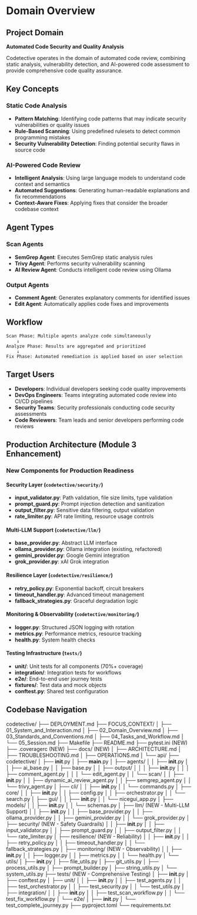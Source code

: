 # Domain Overview

## Project Domain

**Automated Code Security and Quality Analysis**

Codetective operates in the domain of automated code review, combining static analysis, vulnerability detection, and AI-powered code assessment to provide comprehensive code quality assurance.

## Key Concepts

### Static Code Analysis
- **Pattern Matching**: Identifying code patterns that may indicate security vulnerabilities or quality issues
- **Rule-Based Scanning**: Using predefined rulesets to detect common programming mistakes
- **Security Vulnerability Detection**: Finding potential security flaws in source code

### AI-Powered Code Review
- **Intelligent Analysis**: Using large language models to understand code context and semantics
- **Automated Suggestions**: Generating human-readable explanations and fix recommendations
- **Context-Aware Fixes**: Applying fixes that consider the broader codebase context

## Agent Types

### Scan Agents
- **SemGrep Agent**: Executes SemGrep static analysis rules
- **Trivy Agent**: Performs security vulnerability scanning
- **AI Review Agent**: Conducts intelligent code review using Ollama

### Output Agents
- **Comment Agent**: Generates explanatory comments for identified issues
- **Edit Agent**: Automatically applies code fixes and improvements

## Workflow

```
Scan Phase: Multiple agents analyze code simultaneously
    ↓
Analyze Phase: Results are aggregated and prioritized
    ↓
Fix Phase: Automated remediation is applied based on user selection
```

## Target Users

- **Developers**: Individual developers seeking code quality improvements
- **DevOps Engineers**: Teams integrating automated code review into CI/CD pipelines
- **Security Teams**: Security professionals conducting code security assessments
- **Code Reviewers**: Team leads and senior developers performing code reviews

## Production Architecture (Module 3 Enhancement)

### New Components for Production Readiness

#### Security Layer (`codetective/security/`)
- **input_validator.py**: Path validation, file size limits, type validation
- **prompt_guard.py**: Prompt injection detection and sanitization
- **output_filter.py**: Sensitive data filtering, output validation
- **rate_limiter.py**: API rate limiting, resource usage controls

#### Multi-LLM Support (`codetective/llm/`)
- **base_provider.py**: Abstract LLM interface
- **ollama_provider.py**: Ollama integration (existing, refactored)
- **gemini_provider.py**: Google Gemini integration
- **grok_provider.py**: xAI Grok integration

#### Resilience Layer (`codetective/resilience/`)
- **retry_policy.py**: Exponential backoff, circuit breakers
- **timeout_handler.py**: Advanced timeout management
- **fallback_strategies.py**: Graceful degradation logic

#### Monitoring & Observability (`codetective/monitoring/`)
- **logger.py**: Structured JSON logging with rotation
- **metrics.py**: Performance metrics, resource tracking
- **health.py**: System health checks

#### Testing Infrastructure (`tests/`)
- **unit/**: Unit tests for all components (70%+ coverage)
- **integration/**: Integration tests for workflows
- **e2e/**: End-to-end user journey tests
- **fixtures/**: Test data and mock objects
- **conftest.py**: Shared test configuration

## Codebase Navigation

codetective/
├── DEPLOYMENT.md
├── FOCUS_CONTEXT/
│   ├── 01_System_and_Interaction.md
│   ├── 02_Domain_Overview.md
│   ├── 03_Standards_and_Conventions.md
│   ├── 04_Tasks_and_Workflow.md
│   └── 05_Session.md
├── Makefile
├── README.md
├── pytest.ini (NEW)
├── .coveragerc (NEW)
├── docs/ (NEW)
│   ├── ARCHITECTURE.md
│   ├── TROUBLESHOOTING.md
│   ├── OPERATIONS.md
│   └── api/
├── codetective/
│   ├── __init__.py
│   ├── __main__.py
│   ├── agents/
│   │   ├── __init__.py
│   │   ├── ai_base.py
│   │   ├── base.py
│   │   ├── output/
│   │   │   ├── __init__.py
│   │   │   ├── comment_agent.py
│   │   │   └── edit_agent.py
│   │   └── scan/
│   │       ├── __init__.py
│   │       ├── dynamic_ai_review_agent.py
│   │       ├── semgrep_agent.py
│   │       └── trivy_agent.py
│   ├── cli/
│   │   ├── __init__.py
│   │   └── commands.py
│   ├── core/
│   │   ├── __init__.py
│   │   ├── config.py
│   │   ├── orchestrator.py
│   │   └── search.py
│   ├── gui/
│   │   ├── __init__.py
│   │   └── nicegui_app.py
│   ├── models/
│   │   ├── __init__.py
│   │   └── schemas.py
│   ├── llm/ (NEW - Multi-LLM Support)
│   │   ├── __init__.py
│   │   ├── base_provider.py
│   │   ├── ollama_provider.py
│   │   ├── gemini_provider.py
│   │   └── grok_provider.py
│   ├── security/ (NEW - Safety Guardrails)
│   │   ├── __init__.py
│   │   ├── input_validator.py
│   │   ├── prompt_guard.py
│   │   ├── output_filter.py
│   │   └── rate_limiter.py
│   ├── resilience/ (NEW - Reliability)
│   │   ├── __init__.py
│   │   ├── retry_policy.py
│   │   ├── timeout_handler.py
│   │   └── fallback_strategies.py
│   ├── monitoring/ (NEW - Observability)
│   │   ├── __init__.py
│   │   ├── logger.py
│   │   ├── metrics.py
│   │   └── health.py
│   └── utils/
│       ├── __init__.py
│       ├── file_utils.py
│       ├── git_utils.py
│       ├── process_utils.py
│       ├── prompt_builder.py
│       ├── string_utils.py
│       └── system_utils.py
├── tests/ (NEW - Comprehensive Testing)
│   ├── __init__.py
│   ├── conftest.py
│   ├── unit/
│   │   ├── __init__.py
│   │   ├── test_agents.py
│   │   ├── test_orchestrator.py
│   │   ├── test_security.py
│   │   └── test_utils.py
│   ├── integration/
│   │   ├── __init__.py
│   │   ├── test_scan_workflow.py
│   │   └── test_fix_workflow.py
│   └── e2e/
│       ├── __init__.py
│       └── test_complete_journey.py
├── pyproject.toml
└── requirements.txt
